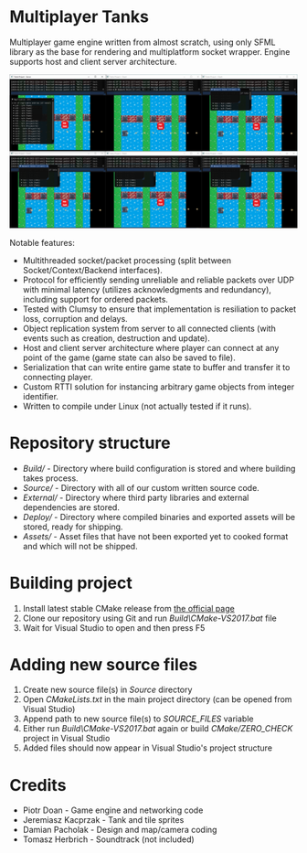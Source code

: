 Multiplayer Tanks
====
Multiplayer game engine written from almost scratch, using only SFML library as the base for rendering and multiplatform socket wrapper. Engine supports host and client server architecture.

![](Screenshot.png)

Notable features:
* Multithreaded socket/packet processing (split between Socket/Context/Backend interfaces).
* Protocol for efficiently sending unreliable and reliable packets over UDP with minimal latency (utilizes acknowledgments and redundancy), including support for ordered packets.
* Tested with Clumsy to ensure that implementation is resiliation to packet loss, corruption and delays.
* Object replication system from server to all connected clients (with events such as creation, destruction and update).
* Host and client server architecture where player can connect at any point of the game (game state can also be saved to file).
* Serialization that can write entire game state to buffer and transfer it to connecting player.
* Custom RTTI solution for instancing arbitrary game objects from integer identifier.
* Written to compile under Linux (not actually tested if it runs).

Repository structure
====
* *Build/* - Directory where build configuration is stored and where building takes process.
* *Source/* - Directory with all of our custom written source code.
* *External/* - Directory where third party libraries and external dependencies are stored.
* *Deploy/* - Directory where compiled binaries and exported assets will be stored, ready for shipping.
* *Assets/* - Asset files that have not been exported yet to cooked format and which will not be shipped.

Building project
====
1. Install latest stable CMake release from [the official page](https://cmake.org/download/)
2. Clone our repository using Git and run *Build\CMake-VS2017.bat* file
3. Wait for Visual Studio to open and then press F5

Adding new source files
====
1. Create new source file(s) in *Source* directory
2. Open *CMakeLists.txt* in the main project directory (can be opened from Visual Studio)
3. Append path to new source file(s) to *SOURCE_FILES* variable
4. Either run *Build\CMake-VS2017.bat* again or build *CMake/ZERO_CHECK* project in Visual Studio
5. Added files should now appear in Visual Studio's project structure

Credits
====
* Piotr Doan - Game engine and networking code
* Jeremiasz Kacprzak - Tank and tile sprites
* Damian Pacholak - Design and map/camera coding
* Tomasz Herbrich - Soundtrack (not included)
